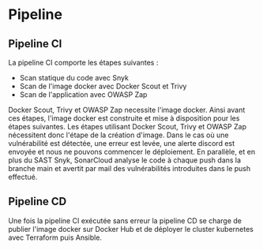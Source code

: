 # Pipeline

## Pipeline CI

La pipeline CI comporte les étapes suivantes :
- Scan statique du code avec Snyk
- Scan de l'image docker avec Docker Scout et Trivy
- Scan de l'application avec OWASP Zap

Docker Scout, Trivy et OWASP Zap necessite l'image docker. Ainsi avant ces étapes, l'image docker est construite et mise à disposition pour les étapes suivantes. Les étapes utilisant Docker Scout, Trivy et OWASP Zap nécessitent donc l'étape de la création d'image. 
Dans le cas où une vulnérabilité est détectée, une erreur est levée, une alerte discord est envoyée et nous ne pouvons commencer le déploiement.
En parallèle, et en plus du SAST Snyk, SonarCloud analyse le code à chaque push dans la branche main et avertit par mail des vulnérabilités introduites dans le push effectué. 

## Pipeline CD

Une fois la pipeline CI exécutée sans erreur la pipeline CD se charge de publier l'image docker sur Docker Hub et de déployer le cluster kubernetes avec Terraform puis Ansible.
